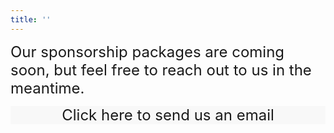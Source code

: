 ```yaml
---
title: ''
---
```


<font size="+2" > Our sponsorship packages are coming soon, but feel free to reach out to us in the meantime.</font>

<div class="mybutton"> <a href="mailto:montrealcup@gmail.com"> </a> 
 </div>

 <div class="container">
	<div style="background-color: #f8f8f8;" class="bg-white text-center mx-2 px-4 py-10 flex flex-row justify-center items-center duration-300 transform h-full hover:-translate-y-1 hover:shadow-lg"> <a href="mailto:montrealcup@gmail.co">
    </a> 
    <p style="text-align: center">
<font size="+2"> Click here to send us an email </font>
</p>
    </div> 
</div>

